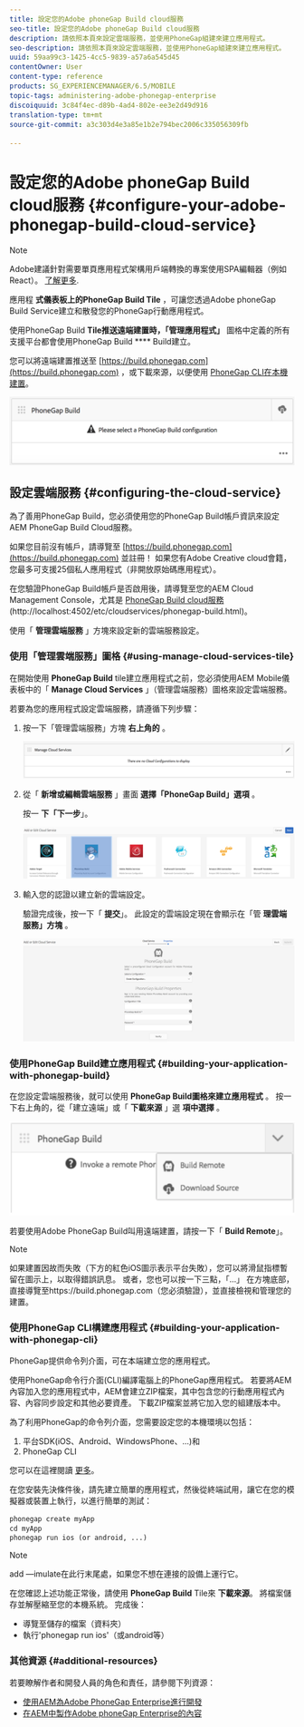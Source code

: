 ```yaml
---
title: 設定您的Adobe phoneGap Build cloud服務
seo-title: 設定您的Adobe phoneGap Build cloud服務
description: 請依照本頁來設定雲端服務，並使用PhoneGap組建來建立應用程式。
seo-description: 請依照本頁來設定雲端服務，並使用PhoneGap組建來建立應用程式。
uuid: 59aa99c3-1425-4cc5-9839-a57a6a545d45
contentOwner: User
content-type: reference
products: SG_EXPERIENCEMANAGER/6.5/MOBILE
topic-tags: administering-adobe-phonegap-enterprise
discoiquuid: 3c84f4ec-d89b-4ad4-802e-ee3e2d49d916
translation-type: tm+mt
source-git-commit: a3c303d4e3a85e1b2e794bec2006c335056309fb

---
```



# 設定您的Adobe phoneGap Build cloud服務 {#configure-your-adobe-phonegap-build-cloud-service}

>[!NOTE]
>
>Adobe建議針對需要單頁應用程式架構用戶端轉換的專案使用SPA編輯器（例如React）。 [了解更多](/help/sites-developing/spa-overview.md).

應用程 **式儀表板上的PhoneGap Build Tile** ，可讓您透過Adobe phoneGap Build Service建立和散發您的PhoneGap行動應用程式。

使用PhoneGap Build **Tile推送遠端建置時，「管理應用程式」** 圖格中定義的所有支援平台都會使用PhoneGap Build **** Build建立。

您可以將遠端建置推送至 [https://build.phonegap.com](https://build.phonegap.com) ，或下載來源，以便使用 [PhoneGap CLI在本機建置](https://docs.phonegap.com/references/phonegap-cli/)。

![PhoneGap Build Tile](assets/chlimage_1-60.png)

## 設定雲端服務 {#configuring-the-cloud-service}

為了善用PhoneGap Build，您必須使用您的PhoneGap Build帳戶資訊來設定AEM PhoneGap Build Cloud服務。

如果您目前沒有帳戶，請導覽至 [https://build.phonegap.com](https://build.phonegap.com) 並註冊！ 如果您有Adobe Creative cloud會籍，您最多可支援25個私人應用程式（非開放原始碼應用程式）。

在您驗證PhoneGap Build帳戶是否啟用後，請導覽至您的AEM Cloud Management Console，尤其是 [PhoneGap Build cloud服務](http://localhost:4502/etc/cloudservices/phonegap-build.html) (http://localhost:4502/etc/cloudservices/phonegap-build.html)。

使用「 **管理雲端服務** 」方塊來設定新的雲端服務設定。

### 使用「管理雲端服務」圖格 {#using-manage-cloud-services-tile}

在開始使用 **PhoneGap Build** tile建立應用程式之前，您必須使用AEM Mobile儀表板中的「 **Manage Cloud Services** 」（管理雲端服務）圖格來設定雲端服務。

若要為您的應用程式設定雲端服務，請遵循下列步驟：

1. 按一下「管理雲端服務」方塊 **右上角的** 。

   ![chlimage_1-61](assets/chlimage_1-61.png)

1. 從「 **新增或編輯雲端服務** 」畫面 **選擇「PhoneGap Build」選項** 。

   按一 **下「下一步**」。

   ![chlimage_1-62](assets/chlimage_1-62.png)

1. 輸入您的認證以建立新的雲端設定。

   驗證完成後，按一下「 **提交**」。 此設定的雲端設定現在會顯示在「管 **理雲端服務」方塊** 。

   ![chlimage_1-63](assets/chlimage_1-63.png)

### 使用PhoneGap Build建立應用程式 {#building-your-application-with-phonegap-build}

在您設定雲端服務後，就可以使用 **PhoneGap Build圖格來建立應用程式** 。 按一下右上角的，從「建立遠端」或「 **下載來源** 」選 **項中選擇** 。

![chlimage_1-64](assets/chlimage_1-64.png)

若要使用Adobe PhoneGap Build叫用遠端建置，請按一下「 **Build Remote**」。

>[!NOTE]
>
>如果建置因故而失敗（下方的紅色iOS圖示表示平台失敗），您可以將滑鼠指標暫留在圖示上，以取得錯誤訊息。 或者，您也可以按一下三點，「...」 在方塊底部，直接導覽至https://build.phonegap.com（您必須驗證），並直接檢視和管理您的建置。

### 使用PhoneGap CLI構建應用程式 {#building-your-application-with-phonegap-cli}

PhoneGap提供命令列介面，可在本端建立您的應用程式。

使用PhoneGap命令行介面(CLI)編譯電腦上的PhoneGap應用程式。 若要將AEM內容加入您的應用程式中，AEM會建立ZIP檔案，其中包含您的行動應用程式內容、內容同步設定和其他必要資產。 下載ZIP檔案並將它加入您的組建版本中。

為了利用PhoneGap的命令列介面，您需要設定您的本機環境以包括：

1. 平台SDK(iOS、Android、WindowsPhone、...)和
1. PhoneGap CLI

您可以在這裡閱讀 [更多](https://docs.phonegap.com/references/phonegap-cli/)。

在您安裝先決條件後，請先建立簡單的應用程式，然後從終端試用，讓它在您的模擬器或裝置上執行，以進行簡單的測試：

```xml
phonegap create myApp
cd myApp
phonegap run ios (or android, ...)
```

>[!NOTE]
>
>add —imulate在此行末尾處，如果您不想在連接的設備上運行它。

在您確認上述功能正常後，請使用 **PhoneGap Build** Tile來 **下載來源**。 將檔案儲存並解壓縮至您的本機系統。 完成後：

* 導覽至儲存的檔案（資料夾）
* 執行&#39;phonegap run ios&#39;（或android等）

### 其他資源 {#additional-resources}

若要瞭解作者和開發人員的角色和責任，請參閱下列資源：

* [使用AEM為Adobe PhoneGap Enterprise進行開發](/help/mobile/developing-in-phonegap.md)
* [在AEM中製作Adobe phoneGap Enterprise的內容](/help/mobile/phonegap.md)
